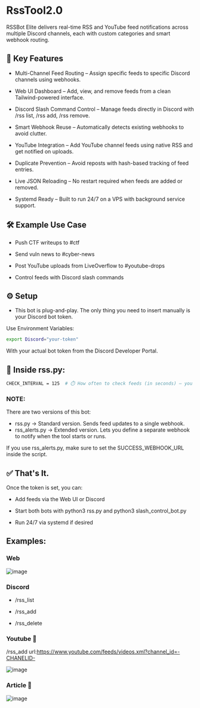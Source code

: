 # RssTool2.0
RSSBot Elite delivers real-time RSS and YouTube feed notifications across multiple Discord channels, each with custom categories and smart webhook routing.

## 🚀 Key Features
- Multi-Channel Feed Routing – Assign specific feeds to specific Discord channels using webhooks.

- Web UI Dashboard – Add, view, and remove feeds from a clean Tailwind-powered interface.

- Discord Slash Command Control – Manage feeds directly in Discord with /rss list, /rss add, /rss remove.

- Smart Webhook Reuse – Automatically detects existing webhooks to avoid clutter.

- YouTube Integration – Add YouTube channel feeds using native RSS and get notified on uploads.

- Duplicate Prevention – Avoid reposts with hash-based tracking of feed entries.

- Live JSON Reloading – No restart required when feeds are added or removed.

- Systemd Ready – Built to run 24/7 on a VPS with background service support.

## 🛠️ Example Use Case
- Push CTF writeups to #ctf

- Send vuln news to #cyber-news

- Post YouTube uploads from LiveOverflow to #youtube-drops

- Control feeds with Discord slash commands 

## ⚙️ Setup
- This bot is plug-and-play. The only thing you need to insert manually is your Discord bot token.

Use Environment Variables:

```bash
export Discord="your-token"
```

With your actual bot token from the Discord Developer Portal.

## 🔧 Inside rss.py:

```bash
CHECK_INTERVAL = 125  # ⏱️ How often to check feeds (in seconds) – you can change this
```


### NOTE:
There are two versions of this bot:
- rss.py          → Standard version. Sends feed updates to a single webhook.
- rss_alerts.py   → Extended version. Lets you define a separate webhook to notify when the tool starts or runs.

If you use rss_alerts.py, make sure to set the SUCCESS_WEBHOOK_URL inside the script.

## ✅ That's It.
Once the token is set, you can:

- Add feeds via the Web UI or Discord

- Start both bots with python3 rss.py and python3 slash_control_bot.py

- Run 24/7 via systemd if desired

## Examples:
### Web

![image](https://github.com/user-attachments/assets/5f8cfabc-15c6-4c93-bd85-7856a5d14e38)

### Discord

- /rss_list

- /rss_add <url>

- /rss_delete <url>

### Youtube :movie_camera:

/rss_add url:https://www.youtube.com/feeds/videos.xml?channel_id=-CHANELID-

![image](https://github.com/user-attachments/assets/dc582e9f-a185-408a-a469-ced0d840ef1b)

### Article :newspaper: 

![image](https://github.com/user-attachments/assets/5046ee90-87b1-44e7-a159-d856be18942d)





